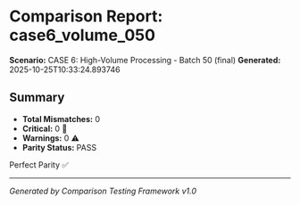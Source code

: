 # Comparison Report: case6_volume_050
**Scenario:** CASE 6: High-Volume Processing - Batch 50 (final)
**Generated:** 2025-10-25T10:33:24.893746

## Summary
- **Total Mismatches:** 0
- **Critical:** 0 🚨
- **Warnings:** 0 ⚠️
- **Parity Status:** PASS

Perfect Parity ✅

---
*Generated by Comparison Testing Framework v1.0*
